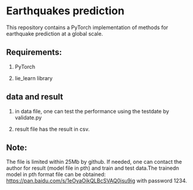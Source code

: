 
# Earthquakes prediction
This repository contains a PyTorch implementation of methods for earthquake prediction at a global scale.

## Requirements:

1.  PyTorch

2. lie_learn library

## data and result
1. in data file, one can test the performance using the testdate by validate.py

2. result file has the result in csv.


## Note:
The file is limited within 25Mb by github. If needed, one can contact the author for result (model file in pth) and train and test data.The trainedn model in pth format file can be obtained: https://pan.baidu.com/s/1eOyaOikQLBcSVAQ0jsu9ig with password 1234.
